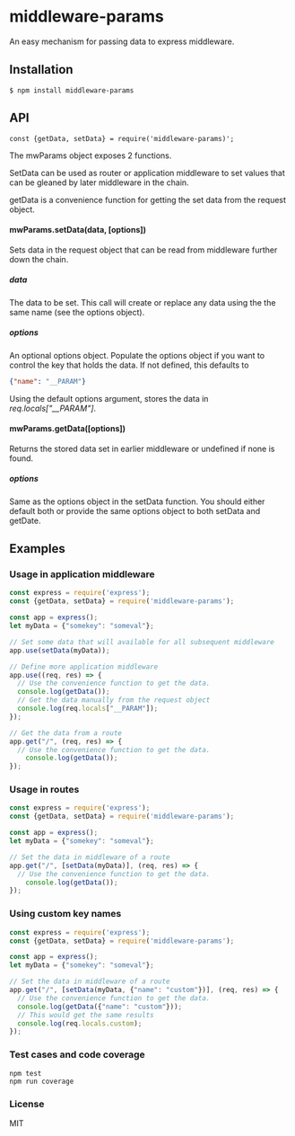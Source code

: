 # middleware-params
An easy mechanism for passing data to express middleware.

## Installation
```text
$ npm install middleware-params
```

## API
```text
const {getData, setData} = require('middleware-params)';
```


The mwParams object exposes 2 functions. 

SetData can be used as router or application middleware to set values that can be
gleaned by later middleware in the chain. 

getData is a convenience function for getting the set data
from the request object.

#### mwParams.setData(data, [options])

Sets data in the request object that can be read from 
middleware further down the chain. 

##### data

The data to be set. This call will create or replace any data
using the the same name (see the options object).

##### options
 
An optional options object. Populate the options object if you
want to control the key that holds the data. If not defined, this defaults to
```json
{"name": "__PARAM"}
```
Using the default options argument, stores the data in _req.locals\["\_\_PARAM"\]_.

#### mwParams.getData([options])

Returns the stored data set in earlier middleware or undefined if none is found.
 
##### options

Same as the options object in the setData function. You should either default both
or provide the same options object to both setData and getDate.

## Examples

### Usage in application middleware
```js
const express = require('express');
const {getData, setData} = require('middleware-params');

const app = express();
let myData = {"somekey": "someval"};

// Set some data that will available for all subsequent middleware
app.use(setData(myData));

// Define more application middleware
app.use((req, res) => {
  // Use the convenience function to get the data.
  console.log(getData());
  // Get the data manually from the request object
  console.log(req.locals["__PARAM"]);
});

// Get the data from a route
app.get("/", (req, res) => {
  // Use the convenience function to get the data.
    console.log(getData());    
});
```

### Usage in routes
```js
const express = require('express');
const {getData, setData} = require('middleware-params');

const app = express();
let myData = {"somekey": "someval"};

// Set the data in middleware of a route
app.get("/", [setData(myData)], (req, res) => {
  // Use the convenience function to get the data.
    console.log(getData());    
});
```
  
### Using custom key names
```js
const express = require('express');
const {getData, setData} = require('middleware-params');

const app = express();
let myData = {"somekey": "someval"};

// Set the data in middleware of a route
app.get("/", [setData(myData, {"name": "custom"})], (req, res) => {
  // Use the convenience function to get the data.
  console.log(getData({"name": "custom"}));
  // This would get the same results
  console.log(req.locals.custom);      
});
```


### Test cases and code coverage
```text
npm test
npm run coverage
``` 

### License
MIT 
  
  
